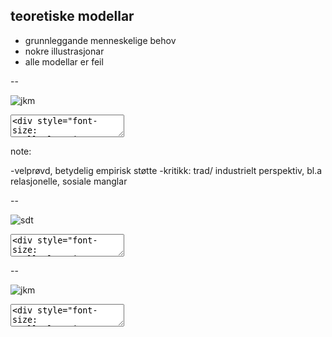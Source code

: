 ## teoretiske modellar

- grunnleggande menneskelige behov 
- nokre illustrasjonar
- alle modellar er feil

--

![jkm](res/jkm.png)

<textarea><div style="font-size: small">lesetips: Skaug et al, 2020, k.2.2.2, 					
        <a href="https://hdl.handle.net/11250/2731202">https://hdl.handle.net/11250/2731202</a>
    </div>
</textarea>					

note:

-velprøvd, betydelig empirisk støtte
-kritikk: trad/ industrielt perspektiv, bl.a relasjonelle, sosiale manglar

--

![sdt](res/sdt.png)

<textarea><div style="font-size: small">lesetips: Skaug et al, 2020, k.2.2.3, 					
        <a href="https://hdl.handle.net/11250/2731202">https://hdl.handle.net/11250/2731202</a>
    </div>
</textarea>					

--

![jkm](res/autonom.png)

<textarea><div style="font-size: small">lesetips: Skaug et al, 2020, k.2.2.3, 					
        <a href="https://hdl.handle.net/11250/2731202">https://hdl.handle.net/11250/2731202</a>
    </div>
</textarea>					

